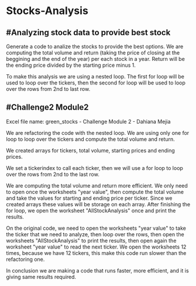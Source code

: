 # Stocks-Analysis
#Analyzing stock data to provide best stock
---
Generate a code to analize the stocks to provide the best options. We are computing the total volume and return (taking the price of closing at the beggining and the end of the year) per each stock in a year.  Return will be the ending price divided by the starting price minus 1.

To make this analysis we are using a nested loop.  The first for loop will be used to loop over the tickers, then the second for loop will be used to loop over the rows from 2nd to last row.

#Challenge2 Module2
---
Excel file name: green_stocks - Challenge Module 2 - Dahiana Mejia

We are refactoring the code with the nested loop.  We are using only one for loop to loop over the tickers and compute the total volume and return.

We created arrays for tickers, total volume, starting prices and ending prices.

We set a tickerindex to call each ticker, then we will use a for loop to loop over the rows from 2nd to the last row.

We are computing the total volume and return more efficient.  We only need to open once the worksheets "year value", then compute the total volume and take the values for starting and ending price per ticker.  Since we created arrays these values will be storage on each array.  After finishing the for loop, we open the worksheet "AllStockAnalysis" once and print the results.

On the original code, we need to open the worksheets "year value" to take the ticker that we need to analyze, then loop over the rows, then open the worksheets "AllStockAnalysis" to print the results, then open again the worksheet "year value" to read the next ticker.  We open the worksheets 12 times, because we have 12 tickers, this make this code run slower than the refactoring one.

In conclusion we are making a code that runs faster, more efficient, and it is giving same results required.

